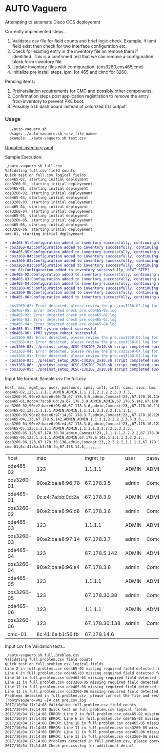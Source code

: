 # AUTO Vaguero 
 Attempting to automate Cisco COS deployemnt 

Currently implemented steps..
1.	Validates csv file for field counts and brief logic check. Example, if ipmi field exist then check for two interface configuration etc.
2.	Check for existing entry in the inventory file an remove them if identified.  This is a confirmed test that we can remove a configuration block form inventory file.
3.	Update inventory files with configuration.  (cos3260,cos465,cmc)
4.	Initialize pre install steps, ipmi for 465 and cimc for 3260.

Pending items:
1. Preinstallation requirements for CMC and possibly other components.
2. Confirmation steps post application registration to remove the entry from inventory to prevent PXE boot.
3. Possibly a UI dash board instead of colorized CLI output.

<H3> Usage </H3>

```bash
  ./auto-vaquero.sh
  Usage: ./auto-vaquero.sh <csv file name>
  example: ./auto-vaquero.sh test.csv
```

<a href="https://github.com/sonogong777/vaquero-auto/blob/master/auto-vaquero/inventory.yml"> Updated inventory.yaml </a>



Sample Execution:

```bash
./auto-vaquero.sh full.csv
Validating full.csv field counts
Quick test on full.csv logical fields
cde465-02, starting initial deployment
cos3260-01, starting initial deployement
cde465-01, starting initial deployment
cos3260-02, starting initial deployement
cde465-03, starting initial deployment
cos3260-03, starting initial deployement
cde465-04, starting initial deployment
cos3260-04, starting initial deployement
cde465-05, starting initial deployment
cos3260-05, starting initial deployement
cde465-06, starting initial deployment
cos3260-06, starting initial deployement
cmc-01, starting initial deployement
```
```diff
+ cde465-01:Configuration added to inventory successfully, continuing with ipmi
+ cos3260-02:Configuration added to inventory successfully, continuing with cimc
+ cde465-05:Configuration added to inventory successfully, continuing with ipmi
+ cos3260-04:Configuration added to inventory successfully, continuing with cimc
+ cos3260-03:Configuration added to inventory successfully, continuing with cimc
+ cos3260-01:Configuration added to inventory successfully, continuing with cimc
+ cmc-01:Configuration added to inventory successfully, NEXT STEP?
+ cde465-02:Configuration added to inventory successfully, continuing with ipmi
+ cde465-03:Configuration added to inventory successfully, continuing with ipmi
+ cde465-04:Configuration added to inventory successfully, continuing with ipmi
+ cos3260-05:Configuration added to inventory successfully, continuing with cimc
+ cos3260-06:Configuration added to inventory successfully, continuing with cimc
+ cde465-06:Configuration added to inventory successfully, continuing with ipmi
```
```diff
- cos3260-02: Error detected, please review the pre.cos3260-02.log for details
- cde465-05: Error detected check pre.cde465-05.log
- cde465-02: Error detected check pre.cde465-02.log
- cde465-03: Error detected check pre.cde465-03.log
- cde465-04: Error detected check pre.cde465-04.log
+ cde465-01: IPMI system reboot successful
+ cde465-06: IPMI system reboot successful
- cos3260-04: Error detected, please review the pre.cos3260-04.log for details
- cos3260-01: Error detected, please review the pre.cos3260-01.log for details
+ cos3260-03: ./preinst_setup_UCSC-C3KIOE_2x10.sh script completed successfully
- cos3260-04: Error detected, please review the pre.cos3260-04.log for details
- cos3260-01: Error detected, please review the pre.cos3260-01.log for details
+ cos3260-03: ./preinst_setup_UCSC-C3KIOE_2x10.sh script completed successfully
+ cos3260-06: ./preinst_setup_UCSC-C3KIOE_2x10.sh script completed successfully
+ cos3260-05: ./preinst_setup_UCSC-C3KIOE_2x10.sh script completed successfully
```




Input file format: 
Sample csv file full.csv
```bash
host, mac, mgmt_ip, user, password, ipmi, int1, int2, cimc, sioc, bmc
cde465-02,123,1.1.1.1,ADMIN,ADMIN,1.1.1.1,2.2.2.2,3.3.3.3,,,
cos3260-01,90:e2:ba:e6:96:78,67.178.3.5,admin,Comcast!23,,67.178.10.116,67.178.10.117,67.178.30.38,67.178.30.35,67.178.30.36
cde465-01,0c:c4:7a:bb:0d:2a,67.178.3.9,ADMIN,ADMIN,67.178.5.142,67.178.10.124,67.178.10.125,,,
cos3260-02,90:e2:ba:e6:96:d8,67.178.3.6,admin,Comcast!23,,67.178.10.118,3.3.3.3,67.178.30.138,67.178.30.35,67.178.30.36
cde465-03,123,1.1.1.1,ADMIN,ADMIN,1.1.1.1,2.2.2.2,1.1.1.1,,,
cos3260-03,90:e2:ba:e6:97:14,67.178.3.7,admin,Comcast!23,,67.178.10.120,67.178.10.121,67.178.30.38,67.178.30.35,67.178.30.36
cde465-04,123,67.178.5.142,ADMIN,ADMIN,1.1.1.1,2.2.2.2,3.3.3.3,,,
cos3260-04,90:e2:ba:e6:96:e4,67.178.3.8,admin,Comcast!23,,67.178.10.122,67.178.10.123,67.178.30.138,67.178.30.35,
cde465-05,123,1.1.1.1,ADMIN,ADMIN,1.1.1.1,2.2.2.2,3.3.3.3,,,
cos3260-05,123,67.178.30.38,admin,Comcast!23,,1.1.1.1,2.2.2.2,67.178.30.35,67.178.30.36,
cde465-06,123,1.1.1.1,ADMIN,ADMIN,67.178.5.142,1.1.1.1,2.2.2.2,,,
cos3260-06,123,67.178.30.138,admin,Comcast!23,,2.2.2.2,1.1.1.1,67.178.30.35,67.178.30.36,
cmc-01,6c:41:6a:b1:56:fb,67.178.14.6,,,,,,,,
```

<table>
<tr><td>host</td><td> mac</td><td> mgmt_ip</td><td> user</td><td> password</td><td> ipmi</td><td> int1</td><td> int2</td><td> cimc</td><td> sioc</td><td> bmc</td></tr>
<tr><td>cde465-02</td><td>123</td><td>1.1.1.1</td><td>ADMIN</td><td>ADMIN</td><td>1.1.1.1</td><td>2.2.2.2</td><td>3.3.3.3</td><td></td><td></td><td></td></tr>
<tr><td>cos3260-01</td><td>90:e2:ba:e6:96:78</td><td>67.178.3.5</td><td>admin</td><td>Comcast!23</td><td></td><td>67.178.10.116</td><td>67.178.10.117</td><td>67.178.30.38</td><td>67.178.30.35</td><td>67.178.30.36</td></tr>
<tr><td>cde465-01</td><td>0c:c4:7a:bb:0d:2a</td><td>67.178.3.9</td><td>ADMIN</td><td>ADMIN</td><td>67.178.5.142</td><td>67.178.10.124</td><td>67.178.10.125</td><td></td><td></td><td></td></tr>
<tr><td>cos3260-02</td><td>90:e2:ba:e6:96:d8</td><td>67.178.3.6</td><td>admin</td><td>Comcast!23</td><td></td><td>67.178.10.118</td><td>3.3.3.3</td><td>67.178.30.138</td><td>67.178.30.35</td><td>67.178.30.36</td></tr>
<tr><td>cde465-03</td><td>123</td><td>1.1.1.1</td><td>ADMIN</td><td>ADMIN</td><td>1.1.1.1</td><td>2.2.2.2</td><td>1.1.1.1</td><td></td><td></td><td></td></tr>
<tr><td>cos3260-03</td><td>90:e2:ba:e6:97:14</td><td>67.178.3.7</td><td>admin</td><td>Comcast!23</td><td></td><td>67.178.10.120</td><td>67.178.10.121</td><td>67.178.30.38</td><td>67.178.30.35</td><td>67.178.30.36</td></tr>
<tr><td>cde465-04</td><td>123</td><td>67.178.5.142</td><td>ADMIN</td><td>ADMIN</td><td>1.1.1.1</td><td>2.2.2.2</td><td>3.3.3.3</td><td></td><td></td><td></td></tr>
<tr><td>cos3260-04</td><td>90:e2:ba:e6:96:e4</td><td>67.178.3.8</td><td>admin</td><td>Comcast!23</td><td></td><td>67.178.10.122</td><td>67.178.10.123</td><td>67.178.30.138</td><td>67.178.30.35</td><td></td></tr>
<tr><td>cde465-05</td><td>123</td><td>1.1.1.1</td><td>ADMIN</td><td>ADMIN</td><td>1.1.1.1</td><td>2.2.2.2</td><td>3.3.3.3</td><td></td><td></td><td></td></tr>
<tr><td>cos3260-05</td><td>123</td><td>67.178.30.38</td><td>admin</td><td>Comcast!23</td><td></td><td>1.1.1.1</td><td>2.2.2.2</td><td>67.178.30.35</td><td>67.178.30.36</td><td></td></tr>
<tr><td>cde465-06</td><td>123</td><td>1.1.1.1</td><td>ADMIN</td><td>ADMIN</td><td>67.178.5.142</td><td>1.1.1.1</td><td>2.2.2.2</td><td></td><td></td><td></td></tr>
<tr><td>cos3260-06</td><td>123</td><td>67.178.30.138</td><td>admin</td><td>Comcast!23</td><td></td><td>2.2.2.2</td><td>1.1.1.1</td><td>67.178.30.35</td><td>67.178.30.36</td><td></td></tr>
<tr><td>cmc-01</td><td>6c:41:6a:b1:56:fb</td><td>67.178.14.6</td><td></td><td></td><td></td><td></td><td></td><td></td><td></td><td></td></tr>
</table>



Input csv file Validation tests..
```bash
./auto-vaquero.sh full.problem.csv
Validating full.problem.csv field counts
Quick test on full.problem.csv logical fields
Line 2 in full.problem.csv cde465-02 missing required field detected for cos465
Line 6 in full.problem.csv cde465-03 missing required field detected for cos465
Line 10 in full.problem.csv cde465-05 missing required field detected for cos465
Line 11 in full.problem.csv cos3260-05 missing required field detected for cos3260
Line 12 in full.problem.csv cde465-06 missing required field detected for cos465
Line 13 in full.problem.csv cos3260-06 missing required field detected for cos3260
Problems detected in full.problem.csv, please correct the file and restart the script
[root@vaquero-vm2 ~]# cat pre.csv.log
2017/10/04:17:14:08 Validating full.problem.csv field counts
2017/10/04:17:14:08 Quick test on full.problem.csv logical fields
2017/10/04:17:14:08 ERROR: Line 2 in full.problem.csv cde465-02 missing required field detected for cos465
2017/10/04:17:14:08 ERROR: Line 6 in full.problem.csv cde465-03 missing required field detected for cos465
2017/10/04:17:14:08 ERROR: Line 10 in full.problem.csv cde465-05 missing required field detected for cos465
2017/10/04:17:14:08 ERROR: Line 11 in full.problem.csv cos3260-05 missing required field detected for cos3260
2017/10/04:17:14:08 ERROR: Line 12 in full.problem.csv cde465-06 missing required field detected for cos465
2017/10/04:17:14:08 ERROR: Line 13 in full.problem.csv cos3260-06 missing required field detected for cos3260
2017/10/04:17:14:08 Problems detected in full.problem.csv, please correct the file and restart the script.
2017/10/04:17:14:08 Check pre.csv.log for additional detail
```
